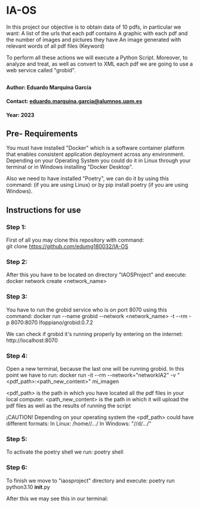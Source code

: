 # IA-OS
In this project our objective is to obtain data of 10 pdfs, in particular we want: A list of the urls that each pdf contains
         A graphic with each pdf and the number of images and pictures they have
         An image generated with relevant words of all pdf files (Keyword)

To perform all these actions we will execute a Python Script. 
Moreover, to analyze and treat, as well as convert to XML each pdf we are going to use a web service called "grobid". 

## 
#### Author: Eduardo Marquina García
#### Contact: eduardo.marquina.garcia@alumnos.upm.es
#### Year: 2023

## Pre- Requirements
You must have installed "Docker" which is a software container platform that enables consistent application deployment across any environment. 
Depending on your Operating System you could do it in Linux through your terminal or in Windows installing "Docker Desktop".

Also we need to have installed "Poetry", we can do it by using this command: (if you are using Linux) or by pip install poetry (if you are using Windows).


## Instructions for use
### Step 1: 
First of all you may clone this repository with command:  
git clone https://github.com/edumg180032/IA-OS 

### Step 2:
After this you have to be located on directory "IAOSProject" and execute: 
docker network create <network_name>

### Step 3:
You have to run the grobid service who is on port 8070 using this command:
docker run --name grobid --network <network_name> -t --rm -p 8070:8070 lfoppiano/grobid:0.7.2 

We can check if grobid it's running properly by entering on the internet:  
http://localhost:8070 

### Step 4:
Open a new terminal, because the last one will be running grobid. 
In this point we have to run:
docker run -it --rm --network="networkIA2" -v "<pdf_path>:<path_new_content>" mi_imagen 

<pdf_path> is the path in which you have located all the pdf files in your local computer.
<path_new_content> is the path in which it will upload the pdf files as well as the results of running the script

¡CAUTION!
Depending on your operating system the <pdf_path> could have different formats:
In Linux: /home/<username>/.../
In Windows: "//d/.../"

### Step 5:
To activate the poetry shell we run:
poetry shell

### Step 6:
To finish we move to "iaosproject" directory and execute:
poetry run python3.10 __init__.py  


After this we may see this in our terminal: 

         
